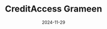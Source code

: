 ---  
layout: startup_page  
title: "CreditAccess Grameen"  
id: "creditaccessgrameen.in"  
permalink: "/creditaccessgrameencreditaccessgrameen.in11292024/"  
website: "https://www.creditaccessgrameen.in/"  
funding_round: ""  
funding_amount: "€25M"  
investors: "German Investment Corporation (DEG), Citi"  
about: "CreditAccess Grameen is a microfinance-focused NBFC offering loans to help women borrowers in rural India start or expand income-generating activities. They also provide financing for home improvements, two-wheeler purchases, and gold-backed loans, operating across numerous districts and branches."  
markets: "Fintech, Microfinance"  
hq: "Bengaluru, Karnataka, India"  
founded_year: "1999"  
linkedin: "https://www.linkedin.com/company/cagl"  
twitter: "https://twitter.com/cagrameen"  
instagram: ""  
facebook: "https://www.facebook.com/creditaccessgrameen/"  
crunchbase: "https://www.crunchbase.com/organization/grameen-financial-services"  
pitchbook: "https://pitchbook.com/profiles/company/56252-26"  

date_display: "29-Nov-2024"  
date: "2024-11-29"

# SEO Optimization  
meta_title: "CreditAccess Grameen -  Funding (€25M)"  
meta_description: "CreditAccess Grameen, CreditAccess Grameen is a microfinance-focused NBFC offering loans to help women borrowers in rural India start or expand income-generating activities..."  
meta_keywords: "CreditAccess Grameen, Fintech, Microfinance,  funding"  
canonical_url: "https://startup.projectstartups.com/creditaccessgrameencreditaccessgrameen.in11292024/"  
---